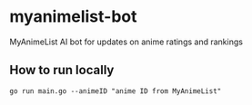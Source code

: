 # myanimelist-bot
MyAnimeList AI bot for updates on anime ratings and rankings

## How to run locally
```shell
go run main.go --animeID "anime ID from MyAnimeList" 
```